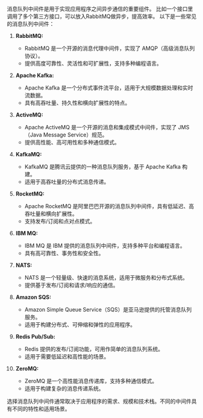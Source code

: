 消息队列中间件是用于实现应用程序之间异步通信的重要组件。
比如一个接口里调用了多个第三方接口，可以放入RabbitMQ做异步，提高效率。
以下是一些常见的消息队列中间件：

1. **RabbitMQ:**
   - RabbitMQ 是一个开源的消息代理中间件，实现了 AMQP（高级消息队列协议）。
   - 提供高度可靠性、灵活性和可扩展性，支持多种编程语言。

2. **Apache Kafka:**
   - Apache Kafka 是一个分布式事件流平台，适用于大规模数据处理和实时流数据。
   - 具有高吞吐量、持久性和横向扩展性的特点。

3. **ActiveMQ:**
   - Apache ActiveMQ 是一个开源的消息和集成模式中间件，实现了 JMS（Java Message Service）规范。
   - 提供高性能、高可用性和多种通信模式。

4. **KafkaMQ:**
   - KafkaMQ 是腾讯云提供的一种消息队列服务，基于 Apache Kafka 构建。
   - 适用于高吞吐量的分布式消息传递。

5. **RocketMQ:**
   - Apache RocketMQ 是阿里巴巴开源的消息队列中间件，具有低延迟、高吞吐量和横向扩展性。
   - 支持发布/订阅和点对点模式。

6. **IBM MQ:**
   - IBM MQ 是 IBM 提供的消息队列中间件，支持多种平台和编程语言。
   - 具有高可靠性、事务性和安全性。

7. **NATS:**
   - NATS 是一个轻量级、快速的消息系统，适用于微服务和分布式系统。
   - 提供基于发布/订阅和请求/响应的通信。

8. **Amazon SQS:**
   - Amazon Simple Queue Service（SQS）是亚马逊提供的托管消息队列服务。
   - 适用于构建分布式、可伸缩和弹性的应用程序。

9. **Redis Pub/Sub:**
   - Redis 提供的发布/订阅功能，可用作简单的消息队列系统。
   - 适用于需要低延迟和高性能的场景。

10. **ZeroMQ:**
    - ZeroMQ 是一个高性能消息传递库，支持多种通信模式。
    - 适用于构建复杂的消息传递系统。

选择消息队列中间件通常取决于应用程序的需求、规模和技术栈。不同的中间件具有不同的特性和适用场景。